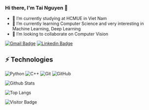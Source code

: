 ### Hi there, I'm Tai Nguyen 👋

- 🔭 I’m currently studying at HCMUE in Viet Nam
- 🌱 I’m currently learning Computer Science and very interesting in Machine Learning, Deep Learning 
- 👯 I’m looking to collaborate on Computer Vision

[![Gmail Badge](https://img.shields.io/badge/-taiinguyenn139-c14438?style=flat-square&logo=Gmail&logoColor=white&link=mailto:taiinguyenn139@gmail.com)](mailto:taiinguyenn139@gmail.com)
[![Linkedin Badge](https://img.shields.io/badge/-taiinguyenn-blue?style=flat-square&logo=Linkedin&logoColor=white&link=https://www.linkedin.com/in/t%C3%A0i-nguy%E1%BB%85n-25556320a/)](https://www.linkedin.com/in/t%C3%A0i-nguy%E1%BB%85n-25556320a/)

## ⚡ Technologies
![Python](https://img.shields.io/badge/-Python-black?style=flat-square&logo=Python)
![C++](https://img.shields.io/badge/-C++-00599C?style=flat-square&logo=c)
![Git](https://img.shields.io/badge/-Git-black?style=flat-square&logo=git)
![GitHub](https://img.shields.io/badge/-GitHub-181717?style=flat-square&logo=github)

![Github Stats](https://github-readme-stats.vercel.app/api?username=Taiinguyenn139&count_private=true&show_icons=true&include_all_commits=true)

![Top Langs](https://github-readme-stats.vercel.app/api/top-langs/?username=Taiinguyenn139&hide=TeX&layout=compact)

![Visitor Badge](https://visitor-badge.laobi.icu/badge?page_id=Taiinguyenn139.Taiinguyenn139)
